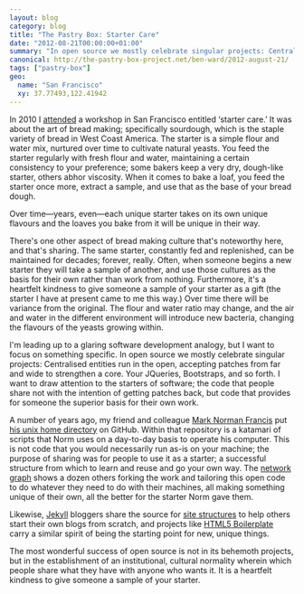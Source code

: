 ```yaml
---
layout: blog
category: blog
title: "The Pastry Box: Starter Care"
date: "2012-08-21T00:00:00+01:00"
summary: "In open source we mostly celebrate singular projects: Centralised entities run in the open, accepting patches from far and wide to strengthen a core. Your JQueries, Bootstraps, and so forth. I want to draw attention to the starters of software; the code that people share not with the intention of getting patches back, but code that provides for someone the superior basis for their own work."
canonical: http://the-pastry-box-project.net/ben-ward/2012-august-21/
tags: ["pastry-box"]
geo:
  name: "San Francisco"
  xy: 37.77493,122.41942
---
```

In 2010 I [attended](http://munchmun.ch/2010/04/living-baking/) a workshop in San Francisco entitled ‘starter care.’ It was about the art of bread making; specifically sourdough, which is the staple variety of bread in West Coast America. The starter is a simple flour and water mix, nurtured over time to cultivate natural yeasts. You feed the starter regularly with fresh flour and water, maintaining a certain consistency to your preference; some bakers keep a very dry, dough-like starter, others abhor viscosity. When it comes to bake a loaf, you feed the starter once more, extract a sample, and use that as the base of your bread dough.

Over time—years, even—each unique starter takes on its own unique flavours and the loaves you bake from it will be unique in their way.

There's one other aspect of bread making culture that's noteworthy here, and that's sharing. The same starter, constantly fed and replenished, can be maintained for decades; forever, really. Often, when someone begins a new starter they will take a sample of another, and use those cultures as the basis for their own rather than work from nothing. Furthermore, it's a heartfelt kindness to give someone a sample of your starter as a gift (the starter I have at present came to me this way.) Over time there will be variance from the original. The flour and water ratio may change, and the air and water in the different environment will introduce new bacteria, changing the flavours of the yeasts growing within.

I'm leading up to a glaring software development analogy, but I want to focus on something specific. In open source we mostly celebrate singular projects: Centralised entities run in the open, accepting patches from far and wide to strengthen a core. Your JQueries, Bootstraps, and so forth. I want to draw attention to the starters of software; the code that people share not with the intention of getting patches back, but code that provides for someone the superior basis for their own work.

A number of years ago, my friend and colleague [Mark Norman Francis](http://marknormanfrancis.com) put [his unix home directory](https://github.com/norm/homedir) on GitHub. Within that repository is a katamari of scripts that Norm uses on a day-to-day basis to operate his computer. This is not code that you would necessarily run as-is on your machine; the purpose of sharing was for people to use it as a starter; a successful structure from which to learn and reuse and go your own way. The [network graph](https://github.com/norm/homedir/network) shows a dozen others forking the work and tailoring this open code to do whatever they need to do with their machines, all making something unique of their own, all the better for the starter Norm gave them.

Likewise, [Jekyll](http://jekyllrb.com) bloggers share the source for [site structures](https://github.com/mojombo/jekyll/wiki/Sites) to help others start their own blogs from scratch, and projects like [HTML5 Boilerplate](http://html5boilerplate.com) carry a similar spirit of being the starting point for new, unique things.

The most wonderful success of open source is not in its behemoth projects, but in the establishment of an institutional, cultural normality wherein which people share what they have with anyone who wants it. It is a heartfelt kindness to give someone a sample of your starter.